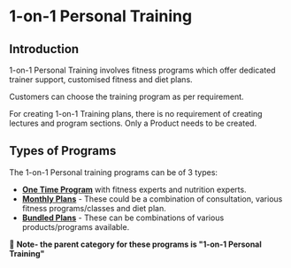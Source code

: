 #   **1-on-1 Personal Training**

##  **Introduction**

1-on-1 Personal Training involves fitness programs which offer dedicated trainer support, customised fitness and diet plans.

Customers can choose the training program as per requirement.

For creating 1-on-1 Training plans, there is no requirement of creating lectures and program sections. Only a Product needs to be created.  

##  **Types of Programs**

The 1-on-1 Personal training programs can be of 3 types:

-   [**One Time Program**](One-Time-Program.md) with fitness experts and nutrition experts.
-   [**Monthly Plans**](Monthly-Plans.md) - These could be a combination of consultation, various fitness programs/classes and diet plan.  
-   [**Bundled Plans**](Product-Bundle.md) - These can be combinations of various products/programs available.

:memo: **Note- the parent category for these programs is "1-on-1 Personal Training"**





